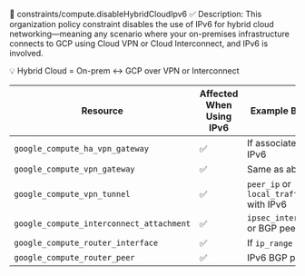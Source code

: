 🔹 constraints/compute.disableHybridCloudIpv6
✅ Description:
This organization policy constraint disables the use of IPv6 for hybrid cloud networking—meaning any scenario where your on-premises infrastructure connects to GCP using Cloud VPN or Cloud Interconnect, and IPv6 is involved.

💡 Hybrid Cloud = On-prem ↔ GCP over VPN or Interconnect

| Resource                                 | Affected When Using IPv6 | Example Blocked Fields                               |
| ---------------------------------------- | ------------------------ | ---------------------------------------------------- |
| `google_compute_ha_vpn_gateway`          | ✅                        | If associated tunnels use IPv6                       |
| `google_compute_vpn_gateway`             | ✅                        | Same as above                                        |
| `google_compute_vpn_tunnel`              | ✅                        | `peer_ip` or `local_traffic_selector` with IPv6      |
| `google_compute_interconnect_attachment` | ✅                        | `ipsec_internal_addresses` or BGP peer IPs with IPv6 |
| `google_compute_router_interface`        | ✅                        | If `ip_range` is IPv6                                |
| `google_compute_router_peer`             | ✅                        | IPv6 BGP peer IPs                                    |

